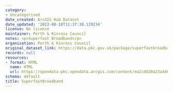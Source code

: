 ```yaml
---
category:
- Uncategorised
date_created: ArcGIS Hub Dataset
date_updated: '2022-08-18T11:37:30.129234'
license: No licence
maintainer: Perth & Kinross Council
notes: <p>Superfast Broadband</p>
organization: Perth & Kinross Council
original_dataset_link: https://data.pkc.gov.uk/package/superfastbroadband
records: null
resources:
- format: HTML
  name: HTML
  url: https://opendata-pkc.opendata.arcgis.com/content/ea2c8820a23a4d67b392de0e23405f52
schema: default
title: SuperfastBroadband
---
```

